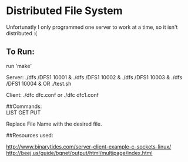 # Distributed File System

Unfortunatly I only programmed one server to work at a time, so it isn't distributed :(

## To Run:

run 'make'

Server: 
./dfs /DFS1 10001 &
./dfs /DFS1 10002 &
./dfs /DFS1 10003 &
./dfs /DFS1 10004 &
OR
./test.sh

Client: 
./dfc dfc.conf or ./dfc dfc1.conf

##Commands:  
LIST
GET <filename>
PUT <filename>

Replace File Name with the desired file.


##Resources used:

http://www.binarytides.com/server-client-example-c-sockets-linux/
http://beej.us/guide/bgnet/output/html/multipage/index.html